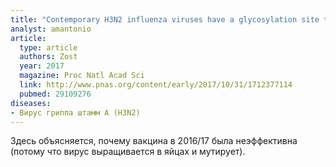 ```yaml
---
title: "Contemporary H3N2 influenza viruses have a glycosylation site that alters binding of antibodies elicited by egg-adapted vaccine strains"
analyst: amantonio
article:
  type: article
  authors: Zost
  year: 2017
  magazine: Proc Natl Acad Sci
  link: http://www.pnas.org/content/early/2017/10/31/1712377114
  pubmed: 29109276
diseases:
- Вирус гриппа штамм A (H3N2)
---
```


Здесь объясняется, почему вакцина в 2016/17 была неэффективна (потому что вирус выращивается в яйцах и мутирует).
